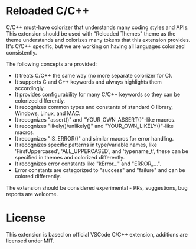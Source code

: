 # Reloaded C/C++

C/C++ must-have colorizer that understands many coding styles and APIs. This extension should be used with "Reloaded Themes" theme as the theme understands and colorizes many tokens that this extension provides. It's C/C++ specific, but we are working on having all languages colorized consistently.

The following concepts are provided:

  * It treats C/C++ the same way (no more separate colorizer for C).
  * It supports C and C++ keywords and always highlights them accordingly.
  * It provides configurability for many C/C++ keywords so they can be colorized differently.
  * It recognizes common types and constants of standard C library, Windows, Linux, and MAC.
  * It recognizes "assert()" and "YOUR_OWN_ASSERT()"-like macros.
  * It recognizes "likely()/unlikely()" and "YOUR_OWN_LIKELY()"-like macros.
  * It recognizes "IS_ERROR()" and similar macros for error handling.
  * It recognizes specific patterns in type/variable names, like 'FirstUppercased', 'ALL_UPPERCASED', and 'typename_t', these can be specified in themes and colorized differently.
  * It recognizes error constants like "kError..." and "ERROR_...".
  * Error constants are categorized to "success" and "failure" and can be colored differently.

The extension should be considered experimental - PRs, suggestions, bug reports are welcome.

# License

This extension is based on official VSCode C/C++ extension, additions are licensed under MIT.

